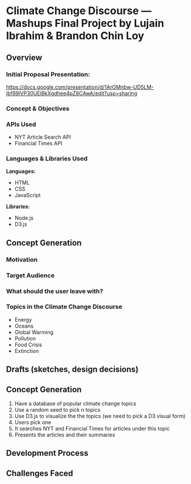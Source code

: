 # Climate Change Discourse — Mashups Final Project by Lujain Ibrahim & Brandon Chin Loy
## Overview
### Initial Proposal Presentation:  
https://docs.google.com/presentation/d/1ArOMnbw-UD5LM-jbf89lVP30UElBkXgdhee4pZ8CAwA/edit?usp=sharing
### Concept & Objectives

### APIs Used
* NYT Article Search API
* Financial Times API

### Languages & Libraries Used

<b>Languages:</b> 
* HTML
* CSS
* JavaScript


<b>Libraries:</b>
* Node.js
* D3.js

## Concept Generation
### Motivation 
### Target Audience
### What should the user leave with?
### Topics in the Climate Change Discourse
* Energy 
* Oceans
* Global Warming
* Pollution 
* Food Crisis
* Extinction 

## Drafts (sketches, design decisions)

## Concept Generation
1. Have a database of popular climate change topics
2. Use a random seed to pick n topics
3. Use D3.js to visualize the the topics (we need to pick a D3 visual form) 
4. Users pick one
5. It searches NYT and Financial Times for articles under this topic
6. Presents the articles and their summaries



## Development Process

## Challenges Faced
